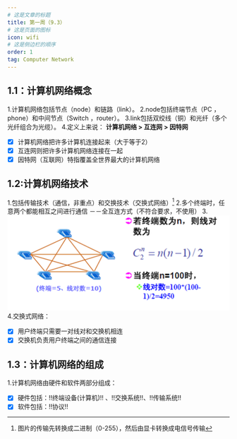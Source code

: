 ```yaml
---
# 这是文章的标题
title: 第一周（9.3）
# 这是页面的图标
icon: wifi
# 这是侧边栏的顺序
order: 1
tag: Computer Network
---
```

## 1.1：计算机网络概念
1.计算机网络包括节点（node）和链路（link）。
2.node包括终端节点（PC ，phone）和中间节点（Switch ，router）。
3.link包括双绞线（铜）和光纤（多个光纤组合为光缆）。
4.定义上来说：
**计算机网络 > 互连网 > 因特网**
- [x] 计算机网络把许多计算机连接起来（大于等于2）
- [x] 互连网则把许多计算机网络连接在一起
- [x] 因特网（互联网）特指覆盖全世界最大的计算机网络

## 1.2:计算机网络技术
1.包括传输技术（通信，非重点）和交换技术（交换式网络）[^first]
2.多个终端时，任意两个都能相互之间进行通信 －－全互连方式（不符合要求，不使用）
3.![计算](/notes-image/计算.png)
4.交换式网络：
- [x] 用户终端只需要一对线对和交换机相连
- [x] 交换机负责用户终端之间的通信连接

## 1.3：计算机网络的组成
1.计算机网络由硬件和软件两部分组成：
- [x] 硬件包括：!!终端设备(计算机)!! 、!!交换系统!!、!!传输系统!!
- [x] 软件包括：!!协议!!

[^first]: 图片的传输先转换成二进制（0-255），然后由显卡转换成电信号传输